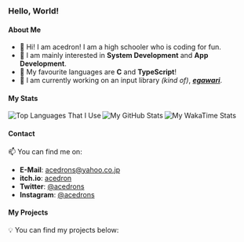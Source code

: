 ### Hello, World!

#### About Me

- 👋 Hi! I am acedron! I am a high schooler who is coding for fun.
- 🧠 I am mainly interested in **System Development** and **App Development**.
- 💖 My favourite languages are **C** and **TypeScript**!
- 🔧 I am currently working on an input library *(kind of)*, ***[egawari](https://github.com/egawari)***.

#### My Stats

<img src="https://github-readme-stats.vercel.app/api/top-langs/?username=acedron&theme=gruvbox" align="left" alt="Top Languages That I Use" />
<img src="https://github-readme-stats.vercel.app/api?username=acedron&show_icons=true&theme=gruvbox" align="left" alt="My GitHub Stats" />
<img src="https://github-readme-stats.vercel.app/api/wakatime?username=acedron&theme=gruvbox&layout=compact" alt="My WakaTime Stats" />

#### Contact

📫 You can find me on:

- **E-Mail**: [acedrons@yahoo.co.jp](mailto:acedrons@yahoo.co.jp)
- **itch.io**: [acedron](https://acedrons.itch.io)
- **Twitter**: [@acedrons](https://twitter.com/acedrons)
- **Instagram**: [@acedrons](https://www.instagram.com/acedrons)

#### My Projects

💡 You can find my projects below:

